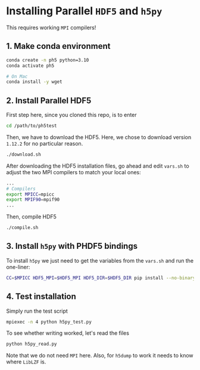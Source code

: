 # Installing Parallel `HDF5` and `h5py`

This requires working `MPI` compilers!

## 1. Make conda environment

```bash
conda create -n ph5 python=3.10
conda activate ph5

# On Mac
conda install -y wget
```

## 2. Install Parallel HDF5

First step here, since you cloned this repo, is to enter

```bash
cd /path/to/ph5test
```

Then, we have to download the HDF5. Here, we chose to download version `1.12.2`
for no particular reason.

```bash
./download.sh
```

After downloading the HDF5 installation files, go ahead and edit
`vars.sh` to adjust the two MPI compilers to match your local ones:

```bash
...
# Compilers
export MPICC=mpicc
export MPIF90=mpif90
...
```

Then, compile HDF5

```bash
./compile.sh
```


## 3. Install `h5py` with PHDF5 bindings

To install `h5py` we just need to get the variables from the `vars.sh`
and run the one-liner:
```bash
CC=$MPICC HDF5_MPI=$HDF5_MPI HDF5_DIR=$HDF5_DIR pip install --no-binary=h5py h5py
```

## 4. Test installation

Simply run the test script  

```bash
mpiexec -n 4 python h5py_test.py
```

To see whether writing worked, let's read the files

```bash
python h5py_read.py
```

Note that we do not need `MPI` here. Also, for `h5dump` to work it needs to know
where `LibLZF` is.
